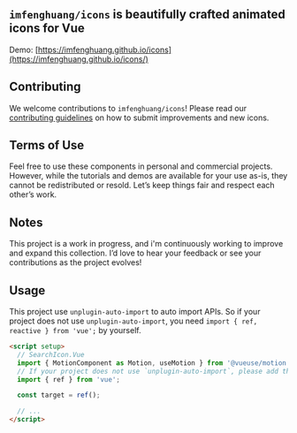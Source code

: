 ## `imfenghuang/icons` is beautifully crafted animated icons for Vue

Demo: [https://imfenghuang.github.io/icons](https://imfenghuang.github.io/icons/)

## Contributing

We welcome contributions to `imfenghuang/icons`! Please read our [contributing guidelines](CONTRIBUTING.md) on how to submit improvements and new icons.

## Terms of Use

Feel free to use these components in personal and commercial projects. However, while the tutorials and demos are available for your use as-is, they cannot be redistributed or resold. Let’s keep things fair and respect each other’s work.

## Notes

This project is a work in progress, and i'm continuously working to improve and expand this collection. I’d love to hear your feedback or see your contributions as the project evolves!

## Usage

This project use `unplugin-auto-import` to auto import APIs. So if your project does not use `unplugin-auto-import`, you need `import { ref, reactive } from 'vue';` by yourself.

```html
<script setup>
  // SearchIcon.Vue
  import { MotionComponent as Motion, useMotion } from '@vueuse/motion';
  // If your project does not use `unplugin-auto-import`, please add the following code yourself
  import { ref } from 'vue';

  const target = ref();

  // ...
</script>
```
